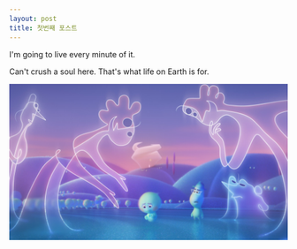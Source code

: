 ```yaml
---
layout: post
title: 첫번째 포스트
---
```


 I'm going to live every minute of it.
 
 Can't crush a soul here. That's what life on Earth is for.

![soul movie](/images/pixar-soul-disney-plus-things-i-hated-loved.png)
